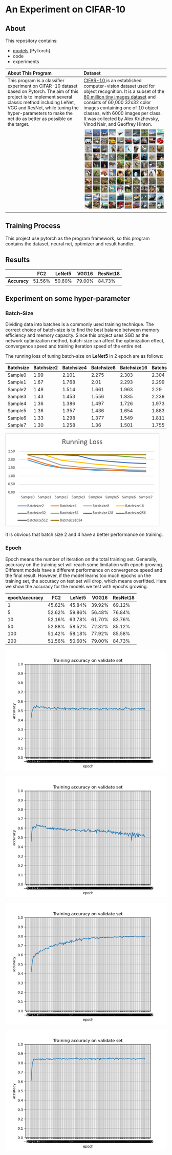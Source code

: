 # An Experiment on CIFAR-10

## About

This repository contains:

- [models](https://github.com/ZYH223/HyperParameterTuning/tree/master/model) [PyTorch].
- code
- experiments

| About This Program                                           | Dataset                                                      |
| :----------------------------------------------------------- | :----------------------------------------------------------- |
| This program is a classifier experiment on CIFAR-10 dataset based on Pytorch. The aim of this project is to implement several classic method including LeNet, VGG and ResNet, while tuning the hyper-parameters to make the net do as better as possible on the target. | [CIFAR-10 ](http://www.cs.toronto.edu/~kriz/cifar.html) is an established computer-vision dataset used for object recognition. It is a subset of the [80 million tiny images dataset](http://groups.csail.mit.edu/vision/TinyImages/) and consists of 60,000 32x32 color images containing one of 10 object  classes, with 6000 images per class. It was collected by Alex  Krizhevsky, Vinod Nair, and Geoffrey Hinton. |
|                                                              | ![CIFAR-10](assets/cifar-10.png)                             |

## Training Process

This project use pytorch as the  program framework, so this program contains the dataset, neural net, optimizer and result handler.

## Results

|              | FC2    | LeNet5 | VGG16  | ResNet18 |
| ------------ | ------ | ------ | ------ | -------- |
| **Accuracy** | 51.56% | 50.60% | 79.00% | 84.73%   |

## Experiment on some hyper-parameter

### Batch-Size

Dividing data into batches is a commonly used training technique. The correct choice of batch-size is to find the best balance between memory efficiency and memory capacity. Since this project uses SGD as the network optimization method, batch-size can affect the optimization effect, convergence speed and training iteration speed of the entire net.

The running loss of tuning batch-size on **LeNet5** in 2 epoch are as follows:

| Batchsize | Batchsize2 | Batchsize4 | Batchsize8 | Batchsize16 | Batchsize32 | Batchsize64 | Batchsize128 | Batchsize256 | Batchsize512 | Batchsize1024 |
| --------- | ---------- | ---------- | ---------- | ----------- | ----------- | ----------- | ------------ | ------------ | ------------ | ------------- |
| Sample0   | 1.99       | 2.101      | 2.275      | 2.303       | 2.304       | 2.304       | 2.305        | 2.304        | 2.304        | 2.304         |
| Sample1   | 1.67       | 1.768      | 2.01       | 2.293       | 2.299       | 2.302       | 2.303        | 2.303        | 2.304        | 2.303         |
| Sample2   | 1.49       | 1.514      | 1.661      | 1.963       | 2.29        | 2.3         | 2.304        | 2.304        | 2.304        | 2.303         |
| Sample3   | 1.43       | 1.453      | 1.556      | 1.835       | 2.239       | 2.297       | 2.303        | 2.303        | 2.303        | 2.304         |
| Sample4   | 1.36       | 1.386      | 1.497      | 1.726       | 1.973       | 2.281       | 2.302        | 2.302        | 2.303        | 2.303         |
| Sample5   | 1.36       | 1.357      | 1.436      | 1.654       | 1.883       | 2.249       | 2.302        | 2.302        | 2.303        | 2.302         |
| Sample6   | 1.33       | 1.298      | 1.377      | 1.549       | 1.811       | 2.176       | 2.301        | 2.302        | 2.303        | 2.303         |
| Sample7   | 1.30       | 1.258      | 1.36       | 1.501       | 1.755       | 2.098       | 2.3          | 2.301        | 2.303        | 2.302         |

![LeNet5 Running Loss](results/LeNet5_Running_Loss.png)

It is obvious that batch size 2 and 4 have a better performance on training.

### Epoch

Epoch means the number of iteration on the total training set. Generally, accuracy on the training set will reach some limitation with epoch growing. Different models have a different performance on convergence speed and the final result. However, if the model learns too much epochs on the training set, the accuracy on test set will drop, which means overfitted. Here we show the accuracy for the models we test with epochs growing.

| epoch/accuracy | FC2    | LeNet5 | VGG16  | ResNet18 |
| :------------- | ------ | ------ | ------ | -------- |
| 1              | 45.62% | 45.84% | 39.92% | 69.12%   |
| 5              | 52.62% | 59.86% | 56.48% | 76.84%   |
| 10             | 52.16% | 63.78% | 61.70% | 83.76%   |
| 50             | 52.88% | 58.52% | 72.82% | 85.12%   |
| 100            | 51.42% | 58.18% | 77.92% | 85.58%   |
| 200            | 51.56% | 50.60% | 79.00% | 84.73%   |

![FC2 bs4 ep200](results/FC2_bs4_ep200.png)

![LeNet5_bs4_ep200](results/LeNet5_bs4_ep200.png)

![VGG16_bs8_ep200](results/VGG16_bs8_ep200.png)

![ResNet18 bs8 ep200](results/ResNet18_bs8_ep200.png)



